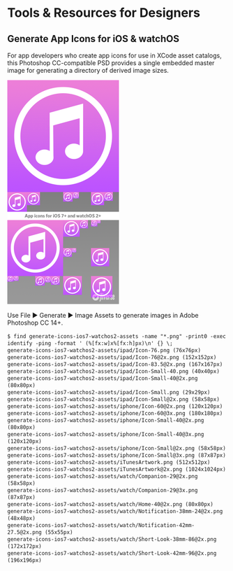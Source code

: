 # Tools & Resources for Designers
## Generate App Icons for iOS & watchOS
For app developers who create app icons for use in XCode asset catalogs, this Photoshop CC-compatible PSD provides a single embedded master image for generating a directory of derived image sizes.

<img src="generate-icons-ios7-watchos2-preview.png" alt="Preview of PSD" style="width: 256px" />

Use File ▶ Generate ▶ Image Assets to generate images in Adobe Photoshop CC 14+.

```
$ find generate-icons-ios7-watchos2-assets -name "*.png" -print0 -exec identify -ping -format ' (%[fx:w]x%[fx:h]px)\n' {} \;
generate-icons-ios7-watchos2-assets/ipad/Icon-76.png (76x76px)
generate-icons-ios7-watchos2-assets/ipad/Icon-76@2x.png (152x152px)
generate-icons-ios7-watchos2-assets/ipad/Icon-83.5@2x.png (167x167px)
generate-icons-ios7-watchos2-assets/ipad/Icon-Small-40.png (40x40px)
generate-icons-ios7-watchos2-assets/ipad/Icon-Small-40@2x.png (80x80px)
generate-icons-ios7-watchos2-assets/ipad/Icon-Small.png (29x29px)
generate-icons-ios7-watchos2-assets/ipad/Icon-Small@2x.png (58x58px)
generate-icons-ios7-watchos2-assets/iphone/Icon-60@2x.png (120x120px)
generate-icons-ios7-watchos2-assets/iphone/Icon-60@3x.png (180x180px)
generate-icons-ios7-watchos2-assets/iphone/Icon-Small-40@2x.png (80x80px)
generate-icons-ios7-watchos2-assets/iphone/Icon-Small-40@3x.png (120x120px)
generate-icons-ios7-watchos2-assets/iphone/Icon-Small@2x.png (58x58px)
generate-icons-ios7-watchos2-assets/iphone/Icon-Small@3x.png (87x87px)
generate-icons-ios7-watchos2-assets/iTunesArtwork.png (512x512px)
generate-icons-ios7-watchos2-assets/iTunesArtwork@2x.png (1024x1024px)
generate-icons-ios7-watchos2-assets/watch/Companion-29@2x.png (58x58px)
generate-icons-ios7-watchos2-assets/watch/Companion-29@3x.png (87x87px)
generate-icons-ios7-watchos2-assets/watch/Home-40@2x.png (80x80px)
generate-icons-ios7-watchos2-assets/watch/Notification-38mm-24@2x.png (48x48px)
generate-icons-ios7-watchos2-assets/watch/Notification-42mm-27.5@2x.png (55x55px)
generate-icons-ios7-watchos2-assets/watch/Short-Look-38mm-86@2x.png (172x172px)
generate-icons-ios7-watchos2-assets/watch/Short-Look-42mm-96@2x.png (196x196px)
```
